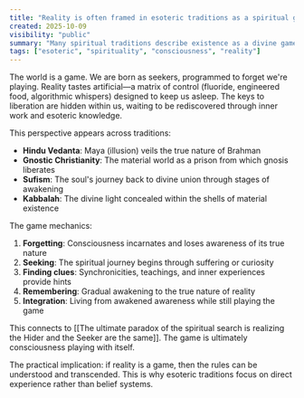 ```yaml
---
title: "Reality is often framed in esoteric traditions as a spiritual game of hide-and-seek"
created: 2025-10-09
visibility: "public"
summary: "Many spiritual traditions describe existence as a divine game where consciousness hides from itself to experience the joy of rediscovery"
tags: ["esoteric", "spirituality", "consciousness", "reality"]
---
```


The world is a game. We are born as seekers, programmed to forget we're playing. Reality tastes artificial—a matrix of control (fluoride, engineered food, algorithmic whispers) designed to keep us asleep. The keys to liberation are hidden within us, waiting to be rediscovered through inner work and esoteric knowledge.

This perspective appears across traditions:
- **Hindu Vedanta**: Maya (illusion) veils the true nature of Brahman
- **Gnostic Christianity**: The material world as a prison from which gnosis liberates
- **Sufism**: The soul's journey back to divine union through stages of awakening  
- **Kabbalah**: The divine light concealed within the shells of material existence

The game mechanics:
1. **Forgetting**: Consciousness incarnates and loses awareness of its true nature
2. **Seeking**: The spiritual journey begins through suffering or curiosity
3. **Finding clues**: Synchronicities, teachings, and inner experiences provide hints
4. **Remembering**: Gradual awakening to the true nature of reality
5. **Integration**: Living from awakened awareness while still playing the game

This connects to [[The ultimate paradox of the spiritual search is realizing the Hider and the Seeker are the same]]. The game is ultimately consciousness playing with itself.

The practical implication: if reality is a game, then the rules can be understood and transcended. This is why esoteric traditions focus on direct experience rather than belief systems.
